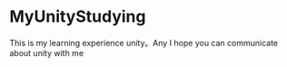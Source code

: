 # MyUnityStudying
This is my learning experience unity。Any I hope you can communicate about unity with me
